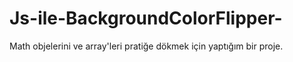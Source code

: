 # Js-ile-BackgroundColorFlipper-
Math objelerini ve array'leri pratiğe dökmek için yaptığım bir proje.
